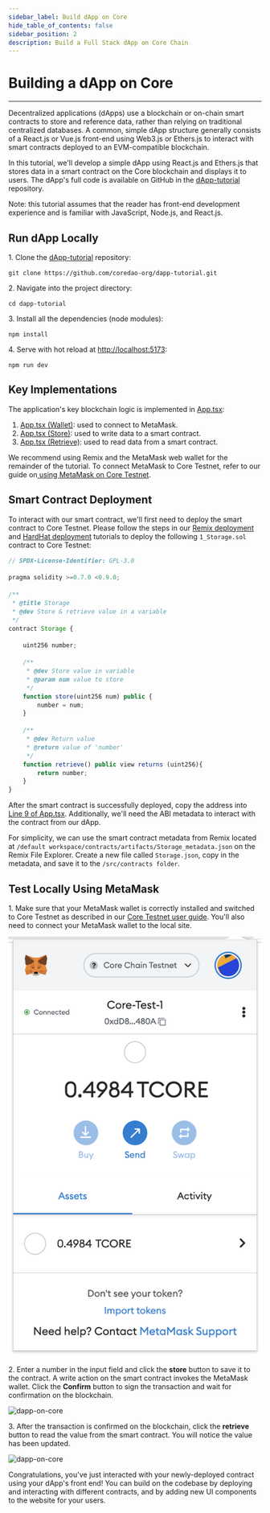 ```yaml
---
sidebar_label: Build dApp on Core
hide_table_of_contents: false
sidebar_position: 2
description: Build a Full Stack dApp on Core Chain
---
```


# Building a dApp on Core
---

Decentralized applications (dApps) use a blockchain or on-chain smart contracts to store and reference data, rather than relying on traditional centralized databases. A common, simple dApp structure generally consists of a React.js or Vue.js front-end using Web3.js or Ethers.js to interact with smart contracts deployed to an EVM-compatible blockchain.

In this tutorial, we'll develop a simple dApp using React.js and Ethers.js that stores data in a smart contract on the Core blockchain and displays it to users. The dApp's full code is available on GitHub in the [dApp-tutorial](https://github.com/coredao-org/dapp-tutorial/tree/master) repository.

Note: this tutorial assumes that the reader has front-end development experience and is familiar with JavaScript, Node.js, and React.js.

## Run dApp Locally

1\. Clone the [dApp-tutorial](https://github.com/coredao-org/dapp-tutorial/tree/master) repository:

```
git clone https://github.com/coredao-org/dapp-tutorial.git
```

2\. Navigate into the project directory:

```
cd dapp-tutorial
```

3\. Install all the dependencies (node modules):

```
npm install
```

4\. Serve with hot reload at [http://localhost:5173](http://localhost:5173/):

```
npm run dev
```

## Key Implementations

The application's key blockchain logic is implemented in [App.tsx](https://github.com/coredao-org/dapp-tutorial/blob/master/src/components/App.tsx):

1. [App.tsx (Wallet)](https://github.com/coredao-org/dapp-tutorial/blob/master/src/components/App.tsx#L16): used to connect to MetaMask.
2. [App.tsx (Store)](https://github.com/coredao-org/dapp-tutorial/blob/master/src/components/App.tsx#L54): used to write data to a smart contract.
3. [App.tsx (Retrieve)](https://github.com/coredao-org/dapp-tutorial/blob/master/src/components/App.tsx#L83): used to read data from a smart contract.

We recommend using Remix and the MetaMask web wallet for the remainder of the tutorial. To connect MetaMask to Core Testnet, refer to our guide on[ using MetaMask on Core Testnet](https://docs.coredao.org/developer/develop-on-core/using-core-testnet/connect-to-core-testnet).

## Smart Contract Deployment

To interact with our smart contract, we'll first need to deploy the smart contract to Core Testnet. Please follow the steps in our [Remix deployment](./remix.md) and [HardHat deployment](./hardhat.md) tutorials to deploy the following `1_Storage.sol` contract to Core Testnet:

```javascript
// SPDX-License-Identifier: GPL-3.0

pragma solidity >=0.7.0 <0.9.0;

/**
 * @title Storage
 * @dev Store & retrieve value in a variable
 */
contract Storage {

    uint256 number;

    /**
     * @dev Store value in variable
     * @param num value to store
     */
    function store(uint256 num) public {
        number = num;
    }

    /**
     * @dev Return value 
     * @return value of 'number'
     */
    function retrieve() public view returns (uint256){
        return number;
    }
}
```

After the smart contract is successfully deployed, copy the address into [Line 9 of App.tsx](https://github.com/coredao-org/dapp-tutorial/blob/master/src/components/App.tsx#L9). Additionally, we'll need the ABI metadata to interact with the contract from our dApp.

For simplicity, we can use the smart contract metadata from Remix located at `/default workspace/contracts/artifacts/Storage_metadata.json` on the Remix File Explorer. Create a new file called `Storage.json`, copy in the metadata, and save it to the `/src/contracts folder`.

## Test Locally Using MetaMask

1\. Make sure that your MetaMask wallet is correctly installed and switched to Core Testnet as described in our [Core Testnet user guide](./core-testnet-wallet-config.md). You'll also need to connect your MetaMask wallet to the local site.

![dapp-on-core](../../static/img/dapp/dapp-1.png)

2\. Enter a number in the input field and click the **store** button to save it to the contract. A write action on the smart contract invokes the MetaMask wallet. Click the **Confirm** button to sign the transaction and wait for confirmation on the blockchain.

![dapp-on-core](../../static/img/dapp/dapp-2.avif)

3\. After the transaction is confirmed on the blockchain, click the **retrieve** button to read the value from the smart contract. You will notice the value has been updated.

![dapp-on-core](../../static/img/dapp/dapp-3.avif)

Congratulations, you've just interacted with your newly-deployed contract using your dApp's front end! You can build on the codebase by deploying and interacting with different contracts, and by adding new UI components to the website for your users.
